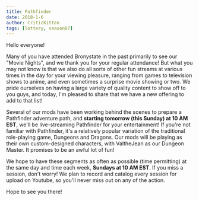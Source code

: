 ```yaml
---
title: Pathfinder
date: 2018-1-6
author: CriticKitten
tags: [lottery, season07]
---
```


Hello everyone!

Many of you have attended Bronystate in the past primarily to see our "Movie Nights", and we thank you for your regular attendance!  But what you may not know is that we also do all sorts of other fun streams at various times in the day for your viewing pleasure, ranging from games to television shows to anime, and even sometimes a surprise movie showing or two.  We pride ourselves on having a large variety of quality content to show off to you guys, and today, I'm pleased to share that we have a new offering to add to that list!

Several of our mods have been working behind the scenes to prepare a Pathfinder adventure path, and **starting tomorrow (this Sunday) at 10 AM EST**, we'll be live-streaming Pathfinder for your entertainment!  If you're not familiar with Pathfinder, it's a relatively popular variation of the traditional role-playing game, Dungeons and Dragons.  Our mods will be playing as their own custom-designed characters, with ValtheJean as our Dungeon Master.  It promises to be an awful lot of fun!

We hope to have these segments as often as possible (time permitting) at the same day and time each week, **Sundays at 10 AM EST**.  If you miss a session, don't worry!  We plan to record and catalog every session for upload on Youtube, so you'll never miss out on any of the action.

Hope to see you there!
